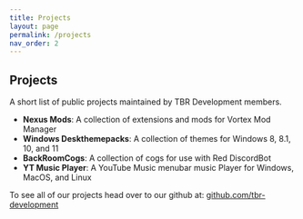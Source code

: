```yaml
---
title: Projects
layout: page
permalink: /projects
nav_order: 2
---
```


## Projects
A short list of public projects maintained by TBR Development members.

* **Nexus Mods**: A collection of extensions and mods for Vortex Mod Manager
* **Windows Deskthemepacks**: A collection of themes for Windows 8, 8.1, 10, and 11
* **BackRoomCogs**: A collection of cogs for use with Red DiscordBot
* **YT Music Player**: A YouTube Music menubar music Player for Windows, MacOS, and Linux

To see all of our projects head over to our github at: [github.com/tbr-development][github]

[github]: https://github.com/tbr-development
